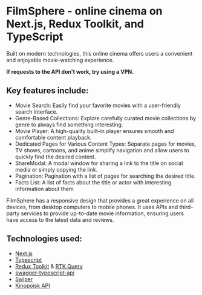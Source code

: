 # FilmSphere - online cinema on Next.js, Redux Toolkit, and TypeScript
Built on modern technologies, this online cinema offers users a convenient and enjoyable movie-watching experience. 

**If requests to the API don't work, try using a VPN.**

## Key features include:
- Movie Search: Easily find your favorite movies with a user-friendly search interface.
- Genre-Based Collections: Explore carefully curated movie collections by genre to always find something interesting.
- Movie Player: A high-quality built-in player ensures smooth and comfortable content playback.
- Dedicated Pages for Various Content Types: Separate pages for movies, TV shows, cartoons, and anime simplify navigation and allow users to quickly find the desired content.
- ShareModal: A modal window for sharing a link to the title on social media or simply copying the link.
- Pagination: Pagination with a list of pages for searching the desired title.
- Facts List: A list of facts about the title or actor with interesting information about them

FilmSphere has a responsive design that provides a great experience on all devices, from desktop computers to mobile phones. It uses APIs and third-party services to provide up-to-date movie information, ensuring users have access to the latest data and reviews.

## Technologies used: 
- [Next.js](https://nextjs.org/)
- [Typescript](https://www.typescriptlang.org/)
- [Redux Toolkit](https://redux-toolkit.js.org/) & [RTK Query](https://redux-toolkit.js.org/rtk-query/overview) 
- [swagger-typescript-api](https://github.com/acacode/swagger-typescript-api)
- [Swiper](https://swiperjs.com/react)
- [Kinopoisk API](https://kinopoisk.dev/)
